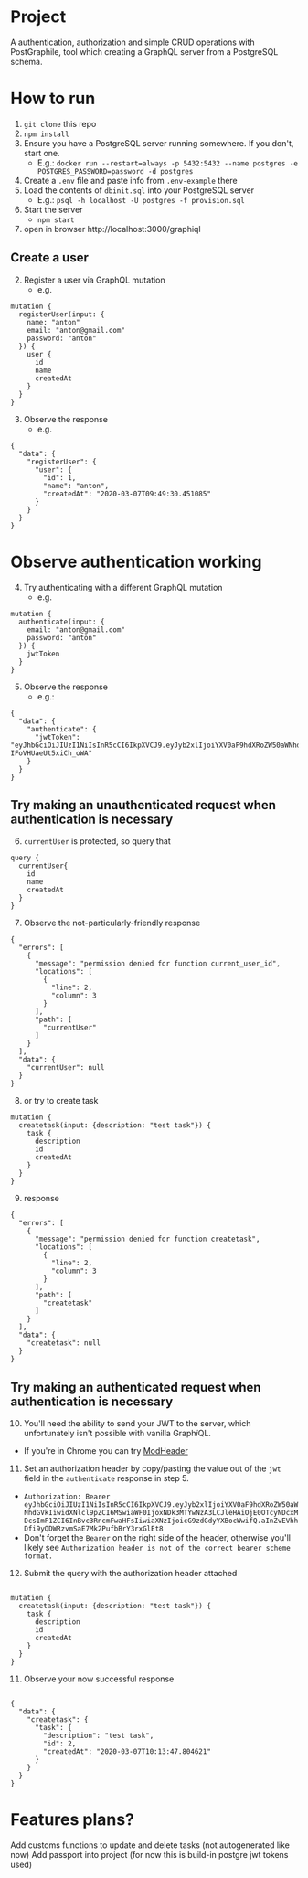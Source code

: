 # Project

A authentication, authorization and simple CRUD operations with PostGraphile, tool which creating a GraphQL server from a PostgreSQL schema.

# How to run

1. `git clone` this repo
2. `npm install`
3. Ensure you have a PostgreSQL server running somewhere. If you don't, start one.
   - E.g.: `docker run --restart=always -p 5432:5432 --name postgres -e POSTGRES_PASSWORD=password -d postgres`
4. Create a `.env` file and paste info from `.env-example` there
5. Load the contents of `dbinit.sql` into your PostgreSQL server
   - E.g.: `psql -h localhost -U postgres -f provision.sql`
6. Start the server
   - `npm start`
7. open in browser http://localhost:3000/graphiql

## Create a user

2. Register a user via GraphQL mutation
   - e.g.

```
mutation {
  registerUser(input: {
    name: "anton"
    email: "anton@gmail.com"
    password: "anton"
  }) {
    user {
      id
      name
      createdAt
    }
  }
}
```

3. Observe the response
   - e.g.

```
{
  "data": {
    "registerUser": {
      "user": {
        "id": 1,
        "name": "anton",
        "createdAt": "2020-03-07T09:49:30.451085"
      }
    }
  }
}
```

# Observe authentication working

4. Try authenticating with a different GraphQL mutation
   - e.g.

```
mutation {
  authenticate(input: {
    email: "anton@gmail.com"
    password: "anton"
  }) {
    jwtToken
  }
}
```

5. Observe the response
   - e.g.:

```
{
  "data": {
    "authenticate": {
      "jwtToken": "eyJhbGciOiJIUzI1NiIsInR5cCI6IkpXVCJ9.eyJyb2xlIjoiYXV0aF9hdXRoZW50aWNhdGVkIiwidXNlcl9pZCI6MSwiaWF0IjoxNTgzNTc0NjE1LCJleHAiOjE1ODM2NjEwMTUsImF1ZCI6InBvc3RncmFwaGlsZSIsImlzcyI6InBvc3RncmFwaGlsZSJ9.0luUnNN9MY_jxewEfAHvvPS-IFoVHUaeUt5xiCh_oWA"
    }
  }
}
```

## Try making an unauthenticated request when authentication is necessary

6. `currentUser` is protected, so query that

```
query {
  currentUser{
    id
    name
    createdAt
  }
}
```

7. Observe the not-particularly-friendly response

```
{
  "errors": [
    {
      "message": "permission denied for function current_user_id",
      "locations": [
        {
          "line": 2,
          "column": 3
        }
      ],
      "path": [
        "currentUser"
      ]
    }
  ],
  "data": {
    "currentUser": null
  }
}
```

8. or try to create task

```
mutation {
  createtask(input: {description: "test task"}) {
    task {
      description
      id
      createdAt
    }
  }
}
```

9. response

```
{
  "errors": [
    {
      "message": "permission denied for function createtask",
      "locations": [
        {
          "line": 2,
          "column": 3
        }
      ],
      "path": [
        "createtask"
      ]
    }
  ],
  "data": {
    "createtask": null
  }
}
```

## Try making an authenticated request when authentication is necessary

10. You'll need the ability to send your JWT to the server, which unfortunately isn't possible with vanilla Graph<i>i</i>QL.

- If you're in Chrome you can try [ModHeader](https://chrome.google.com/webstore/detail/modheader/idgpnmonknjnojddfkpgkljpfnnfcklj/related)

11. Set an authorization header by copy/pasting the value out of the `jwt` field in the `authenticate` response in step 5.

- `Authorization: Bearer eyJhbGciOiJIUzI1NiIsInR5cCI6IkpXVCJ9.eyJyb2xlIjoiYXV0aF9hdXRoZW50aWNhdGVkIiwidXNlcl9pZCI6MSwiaWF0IjoxNDk3MTYwNzA3LCJleHAiOjE0OTcyNDcxMDcsImF1ZCI6InBvc3RncmFwaHFsIiwiaXNzIjoicG9zdGdyYXBocWwifQ.aInZvEVhhDfi9yQDWRzvmSaE7Mk2PufbBrY3rxGlEt8`
- Don't forget the `Bearer` on the right side of the header, otherwise you'll likely see `Authorization header is not of the correct bearer scheme format.`

12. Submit the query with the authorization header attached

```

mutation {
  createtask(input: {description: "test task"}) {
    task {
      description
      id
      createdAt
    }
  }
}

```

11. Observe your now successful response

```

{
  "data": {
    "createtask": {
      "task": {
        "description": "test task",
        "id": 2,
        "createdAt": "2020-03-07T10:13:47.804621"
      }
    }
  }
}

```

# Features plans?

Add customs functions to update and delete tasks (not autogenerated like now)
Add passport into project (for now this is build-in postgre jwt tokens used)
